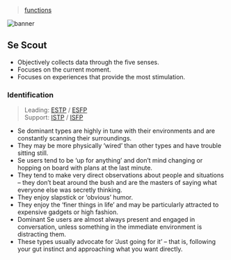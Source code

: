 > [functions](../)

![banner](/mbti/photos/banner.png)

## Se Scout  

* Objectively collects data through the five senses.
* Focuses on the current moment.
* Focuses on experiences that provide the most stimulation.

### Identification

> Leading: [ESTP](/mbti/types/estp) / [ESFP](/mbti/types/esfp)  
> Support: [ISTP](/mbti/types/istp) / [ISFP](/mbti/types/isfp)

* Se dominant types are highly in tune with their environments and are constantly scanning their surroundings.
* They may be more physically ‘wired’ than other types and have trouble sitting still.
* Se users tend to be ‘up for anything’ and don’t mind changing or hopping on board with plans at the last minute.
* They tend to make very direct observations about people and situations – they don’t beat around the bush and are the masters of saying what everyone else was secretly thinking.
* They enjoy slapstick or ‘obvious’ humor.
* They enjoy the ‘finer things in life’ and may be particularly attracted to expensive gadgets or high fashion.
* Dominant Se users are almost always present and engaged in conversation, unless something in the immediate environment is distracting them.
* These types usually advocate for ‘Just going for it’ – that is, following your gut instinct and approaching what you want directly.


